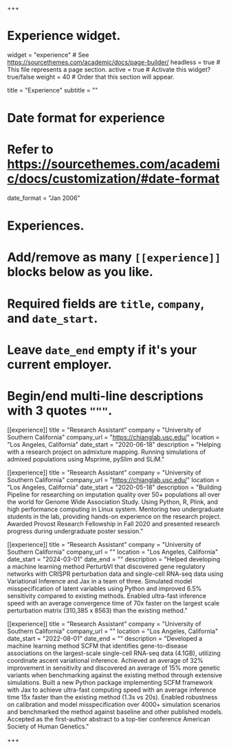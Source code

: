 +++
# Experience widget.
widget = "experience"  # See https://sourcethemes.com/academic/docs/page-builder/
headless = true  # This file represents a page section.
active = true  # Activate this widget? true/false
weight = 40  # Order that this section will appear.

title = "Experience"
subtitle = ""

# Date format for experience
#   Refer to https://sourcethemes.com/academic/docs/customization/#date-format
date_format = "Jan 2006"

# Experiences.
#   Add/remove as many `[[experience]]` blocks below as you like.
#   Required fields are `title`, `company`, and `date_start`.
#   Leave `date_end` empty if it's your current employer.
#   Begin/end multi-line descriptions with 3 quotes `"""`.

[[experience]]
  title = "Research Assistant"
  company = "University of Southern California"
  company_url = "https://chianglab.usc.edu/"
  location = "Los Angeles, California"
  date_start = "2020-06-18"
  description = "Helping with a research project on admixture mapping. Running simulations of admixed populations using Msprime, pySlim and SLiM."

[[experience]]
  title = "Research Assistant"
  company = "University of Southern California"
  company_url = "https://chianglab.usc.edu/"
  location = "Los Angeles, California"
  date_start = "2020-05-18"
  description = "Building Pipeline for researching on imputation quality over 50+ populations all over the world for Genome Wide Association Study. Using Python, R, Plink, and high performance computing in Linux system. Mentoring two undergraduate students in the lab, providing hands-on experience on the research project. Awarded Provost Research Fellowship in Fall 2020 and presented research progress during undergraduate poster session."

[[experience]]
  title = "Research Assistant"
  company = "University of Southern California"
  company_url = ""
  location = "Los Angeles, California"
  date_start = "2024-03-01"
  date_end = ""
  description = "Helped developing a machine learning method PerturbVI that discovered gene regulatory networks with CRISPR perturbation data and single-cell RNA-seq data using Variational Inference and Jax in a team of three. Simulated model misspecification of latent variables using Python and improved 6.5% sensitivity compared to existing methods. Enabled ultra-fast inference speed with an average convergence time of 70x faster on the largest scale perturbation matrix (310,385 x 8563) than the existing method."

[[experience]]
  title = "Research Assistant"
  company = "University of Southern California"
  company_url = ""
  location = "Los Angeles, California"
  date_start = "2022-08-01"
  date_end = ""
  description = "Developed a machine learning method SCFM that identifies gene-to-disease associations on the largest-scale single-cell RNA-seq data (4.1GB), utilizing coordinate ascent variational inference. Achieved an average of 32% improvement in sensitivity and discovered an average of 15% more genetic variants when benchmarking against the existing method through extensive simulations. Built a new Python package implementing SCFM framework with Jax to achieve ultra-fast computing speed with an average inference time 15x faster than the existing method (1.3s vs 20s). Enabled robustness on calibration and model misspecification over 4000+ simulation scenarios and benchmarked the method against baseline and other published models. Accepted as the first-author abstract to a top-tier conference American Society of Human Genetics."

+++
